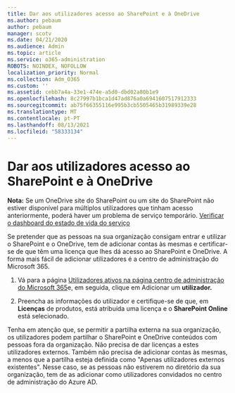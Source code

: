 ```yaml
---
title: Dar aos utilizadores acesso ao SharePoint e à OneDrive
ms.author: pebaum
author: pebaum
manager: scotv
ms.date: 04/21/2020
ms.audience: Admin
ms.topic: article
ms.service: o365-administration
ROBOTS: NOINDEX, NOFOLLOW
localization_priority: Normal
ms.collection: Adm_O365
ms.custom: ''
ms.assetid: cebb7a4a-33e1-474e-a5d0-dbd02a80b1e9
ms.openlocfilehash: 8c27997b1bca1d47ad876a0a6941607517912333
ms.sourcegitcommit: ab75f66355116e995b3cb5505465b31989339e28
ms.translationtype: MT
ms.contentlocale: pt-PT
ms.lasthandoff: 08/13/2021
ms.locfileid: "58333134"
---
```

# <a name="give-users-access-to-sharepoint-and-onedrive"></a>Dar aos utilizadores acesso ao SharePoint e à OneDrive

**Nota:** Se um OneDrive site do SharePoint ou um site do SharePoint não estiver disponível para múltiplos utilizadores que tinham acesso anteriormente, poderá haver um problema de serviço temporário. [Verificar o dashboard do estado de vida do serviço](https://portal.office.com/adminportal/home#/servicehealth)
  
Se pretender que as pessoas na sua organização consigam entrar e utilizar o SharePoint e o OneDrive, tem de adicionar contas às mesmas e certificar-se de que têm uma licença que lhes dá acesso ao SharePoint e OneDrive. A forma mais fácil de adicionar utilizadores é a centro de administração do Microsoft 365.
  
1. Vá para a página [Utilizadores ativos na página centro de administração do Microsoft 365](https://portal.office.com/adminportal/home#/users)e, em seguida, clique em Adicionar um **utilizador.**
    
2. Preencha as informações do utilizador e certifique-se de que, em **Licenças** de produtos, está atribuída uma licença e o **SharePoint Online** está selecionado. 
    
Tenha em atenção que, se permitir a partilha externa na sua organização, os utilizadores podem partilhar o SharePoint e OneDrive conteúdos com pessoas fora da organização. Não precisa de dar licenças a estes utilizadores externos. Também não precisa de adicionar contas às mesmas, a menos que a partilha esteja definida como "Apenas utilizadores externos existentes". Nesse caso, se as pessoas não estiverem no diretório da sua organização, tem de as adicionar como utilizadores convidados no centro de administração do Azure AD.
  

